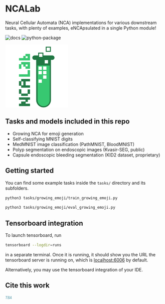 # NCALab

Neural Cellular Automata (NCA) implementations for various downstream tasks, with plenty of examples, eNCApsulated in a single Python module!


![docs](https://github.com/MECLabTUDA/NCAlab/actions/workflows/docs.yml/badge.svg)
![python-package](https://github.com/MECLabTUDA/NCAlab/actions/workflows/python-package.yml/badge.svg)

![NCALab Logo](artwork/ncalab_logo.png)


## Tasks and models included in this repo

  * Growing NCA for emoji generation
  * Self-classifying MNIST digits
  * MedMNIST image classification (PathMNIST, BloodMNIST)
  * Polyp segmentation on endoscopic images (Kvasir-SEG, public)
  * Capsule endoscopic bleeding segmentation (KID2 dataset, proprietary)


## Getting started

You can find some example tasks inside the `tasks/` directory and its subfolders.

```bash
python3 tasks/growing_emoji/train_growing_emoji.py
```

```bash
python3 tasks/growing_emoji/eval_growing_emoji.py
```


## Tensorboard integration

To launch tensorboard, run

```bash
tensorboard --logdir=runs
```

in a separate terminal.
Once it is running, it should show you the URL the tensorboard server is running on, which is [localhost:6006](https://localhost:6006) by default.

Alternatively, you may use the tensorboard integration of your IDE.


## Cite this work

```bibtex
TBA
```